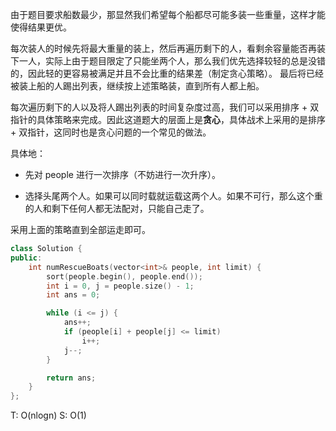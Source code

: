 由于题目要求船数最少，那显然我们希望每个船都尽可能多装一些重量，这样才能使得结果更优。

每次装人的时候先将最大重量的装上，然后再遍历剩下的人，看剩余容量能否再装下一人，实际上由于题目限定了只能坐两个人，那么我们优先选择较轻的总是没错的，因此轻的更容易被满足并且不会比重的结果差（制定贪心策略）。 最后将已经被装上船的人踢出列表，继续按上述策略装，直到所有人都上船。

每次遍历剩下的人以及将人踢出列表的时间复杂度过高，我们可以采用排序 + 双指针的具体策略来完成。因此这道题大的层面上是**贪心**，具体战术上采用的是排序 + 双指针，这同时也是贪心问题的一个常见的做法。

具体地：

-   先对 people 进行一次排序（不妨进行一次升序）。
    
-   选择头尾两个人。如果可以同时载就运载这两个人。如果不可行，那么这个重的人和剩下任何人都无法配对，只能自己走了。
    

采用上面的策略直到全部运走即可。

```cpp
class Solution {
public:
    int numRescueBoats(vector<int>& people, int limit) {
        sort(people.begin(), people.end());
        int i = 0, j = people.size() - 1;
        int ans = 0;

        while (i <= j) {
            ans++;
            if (people[i] + people[j] <= limit)
                i++;
            j--;
        }

        return ans;
    }
};
```

T: O(nlogn)
S: O(1)